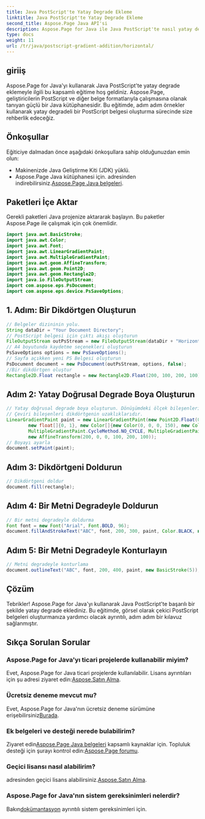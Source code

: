 ```yaml
---
title: Java PostScript'te Yatay Degrade Ekleme
linktitle: Java PostScript'te Yatay Degrade Ekleme
second_title: Aspose.Page Java API'si
description: Aspose.Page for Java ile Java PostScript'te nasıl yatay degrade ekleyeceğinizi öğrenin. Zahmetsizce görsel olarak etkileyici belgeler oluşturun.
type: docs
weight: 11
url: /tr/java/postscript-gradient-addition/horizontal/
---
```

## giriiş
Aspose.Page for Java'yı kullanarak Java PostScript'te yatay degrade eklemeyle ilgili bu kapsamlı eğitime hoş geldiniz. Aspose.Page, geliştiricilerin PostScript ve diğer belge formatlarıyla çalışmasına olanak tanıyan güçlü bir Java kütüphanesidir. Bu eğitimde, adım adım örnekler kullanarak yatay degradeli bir PostScript belgesi oluşturma sürecinde size rehberlik edeceğiz.
## Önkoşullar
Eğiticiye dalmadan önce aşağıdaki önkoşullara sahip olduğunuzdan emin olun:
- Makinenizde Java Geliştirme Kiti (JDK) yüklü.
- Aspose.Page Java kütüphanesi için. adresinden indirebilirsiniz.[Aspose.Page Java belgeleri](https://reference.aspose.com/page/java/).
## Paketleri İçe Aktar
Gerekli paketleri Java projenize aktararak başlayın. Bu paketler Aspose.Page ile çalışmak için çok önemlidir.
```java
import java.awt.BasicStroke;
import java.awt.Color;
import java.awt.Font;
import java.awt.LinearGradientPaint;
import java.awt.MultipleGradientPaint;
import java.awt.geom.AffineTransform;
import java.awt.geom.Point2D;
import java.awt.geom.Rectangle2D;
import java.io.FileOutputStream;
import com.aspose.eps.PsDocument;
import com.aspose.eps.device.PsSaveOptions;

```
## 1. Adım: Bir Dikdörtgen Oluşturun
```java
// Belgeler dizininin yolu.
String dataDir = "Your Document Directory";
// PostScript belgesi için çıktı akışı oluşturun
FileOutputStream outPsStream = new FileOutputStream(dataDir + "HorizontalGradient_outPS.ps");
// A4 boyutunda kaydetme seçenekleri oluşturun
PsSaveOptions options = new PsSaveOptions();
// Sayfa açıkken yeni PS Belgesi oluşturun
PsDocument document = new PsDocument(outPsStream, options, false);
//Bir dikdörtgen oluştur
Rectangle2D.Float rectangle = new Rectangle2D.Float(200, 100, 200, 100);
```
## Adım 2: Yatay Doğrusal Degrade Boya Oluşturun
```java
// Yatay doğrusal degrade boya oluşturun. Dönüşümdeki ölçek bileşenleri dikdörtgenin genişliğine ve yüksekliğine eşit olmalıdır.
// Çeviri bileşenleri dikdörtgenin uzaklıklarıdır.
LinearGradientPaint paint = new LinearGradientPaint(new Point2D.Float(0, 0), new Point2D.Float(200, 100),
        new float[]{0, 1}, new Color[]{new Color(0, 0, 0, 150), new Color(40, 128, 70, 50)},
        MultipleGradientPaint.CycleMethod.NO_CYCLE, MultipleGradientPaint.ColorSpaceType.SRGB,
        new AffineTransform(200, 0, 0, 100, 200, 100));
// Boyayı ayarla
document.setPaint(paint);
```
## Adım 3: Dikdörtgeni Doldurun
```java
// Dikdörtgeni doldur
document.fill(rectangle);
```
## Adım 4: Bir Metni Degradeyle Doldurun
```java
// Bir metni degradeyle doldurma
Font font = new Font("Arial", Font.BOLD, 96);
document.fillAndStrokeText("ABC", font, 200, 300, paint, Color.BLACK, new BasicStroke(2));
```
## Adım 5: Bir Metni Degradeyle Konturlayın
```java
// Metni degradeyle konturlama
document.outlineText("ABC", font, 200, 400, paint, new BasicStroke(5));
```
## Çözüm
Tebrikler! Aspose.Page for Java'yı kullanarak Java PostScript'te başarılı bir şekilde yatay degrade eklediniz. Bu eğitimde, görsel olarak çekici PostScript belgeleri oluşturmanıza yardımcı olacak ayrıntılı, adım adım bir kılavuz sağlanmıştır.
## Sıkça Sorulan Sorular
### Aspose.Page for Java'yı ticari projelerde kullanabilir miyim?
Evet, Aspose.Page for Java ticari projelerde kullanılabilir. Lisans ayrıntıları için şu adresi ziyaret edin:[Aspose.Satın Alma](https://purchase.aspose.com/buy).
### Ücretsiz deneme mevcut mu?
 Evet, Aspose.Page for Java'nın ücretsiz deneme sürümüne erişebilirsiniz[Burada](https://releases.aspose.com/).
### Ek belgeleri ve desteği nerede bulabilirim?
 Ziyaret edin[Aspose.Page Java belgeleri](https://reference.aspose.com/page/java/) kapsamlı kaynaklar için. Topluluk desteği için şurayı kontrol edin:[Aspose.Page forumu](https://forum.aspose.com/c/page/39).
### Geçici lisansı nasıl alabilirim?
 adresinden geçici lisans alabilirsiniz.[Aspose.Satın Alma](https://purchase.aspose.com/temporary-license/).
### Aspose.Page for Java'nın sistem gereksinimleri nelerdir?
 Bakın[dokümantasyon](https://reference.aspose.com/page/java/) ayrıntılı sistem gereksinimleri için.